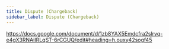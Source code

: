```yaml
---
title: Dispute (Chargeback)
sidebar_label: Dispute (Chargeback)
---
```


https://docs.google.com/document/d/1zb8YAX5Emdcfra2slrvq-e4gX3RNAiIRLqST-6rCGUQ/edit#heading=h.ouxy42sogf45